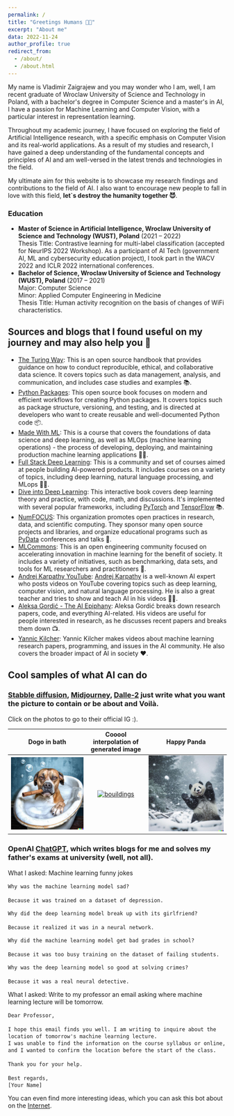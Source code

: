```yaml
---
permalink: /
title: "Greetings Humans 🖖🤖"
excerpt: "About me"
data: 2022-11-24
author_profile: true
redirect_from:
  - /about/
  - /about.html
---
```



My name is Vladimir Zaigrajew and you may wonder who I am, well, I am recent graduate of Wroclaw University of Science and Technology in Poland, with a bachelor's degree in Computer Science and a master's in AI, I have a passion for Machine Learning and Computer Vision, with a particular interest in representation learning.

Throughout my academic journey, I have focused on exploring the field of Artificial Intelligence research, with a specific emphasis on Computer Vision and its real-world applications. As a result of my studies and research, I have gained a deep understanding of the fundamental concepts and principles of AI and am well-versed in the latest trends and technologies in the field.

My ultimate aim for this website is to showcase my research findings and contributions to the field of AI. I also want to encourage new people to fall in love with this field, **let`s destroy the humanity together 😈**.
### Education
- **Master of Science in Artificial Intelligence, Wroclaw University of Science and Technology (WUST), Poland** (2021 – 2022) <br /> Thesis Title: Contrastive learning for multi-label classification (accepted for NeurIPS 2022 Workshop). As a participant of AI Tech (government AI, ML and cybersecurity education project), I took part in the WACV 2022 and ICLR 2022 international conferences.
- **Bachelor of Science, Wroclaw University of Science and Technology (WUST), Poland** (2017 – 2021) <br /> Major: Computer Science <br /> Minor: Applied Computer Engineering in Medicine <br /> Thesis Title: Human activity recognition on the basis of changes of WiFi characteristics.

## Sources and blogs that I found useful on my journey and may also help you 🫵
- [The Turing Way](https://the-turing-way.netlify.app/welcome.html): This is an open source handbook that provides guidance on how to conduct reproducible, ethical, and collaborative data science. It covers topics such as data management, analysis, and communication, and includes case studies and examples 📚.
- [Python Packages](https://py-pkgs.org): This open source book focuses on modern and efficient workflows for creating Python packages. It covers topics such as package structure, versioning, and testing, and is directed at developers who want to create reusable and well-documented Python code 📦.
- [Made With ML](https://madewithml.com): This is a course that covers the foundations of data science and deep learning, as well as MLOps (machine learning operations) - the process of developing, deploying, and maintaining production machine learning applications 🧑‍🏫.
- [Full Stack Deep Learning](https://fullstackdeeplearning.com): This is a community and set of courses aimed at people building AI-powered products. It includes courses on a variety of topics, including deep learning, natural language processing, and MLops 🧑‍🏫.
- [Dive into Deep Learning](https://d2l.ai/index.html): This interactive book covers deep learning theory and practice, with code, math, and discussions. It's implemented with several popular frameworks, including [PyTorch](https://pytorch.org) and [TensorFlow](https://www.tensorflow.org) 📚.
- [NumFOCUS](https://numfocus.org): This organization promotes open practices in research, data, and scientific computing. They sponsor many open source projects and libraries, and organize educational programs such as [PyData](https://pydata.org) conferences and talks 👐.
- [MLCommons](https://mlcommons.org/en/): This is an open engineering community focused on accelerating innovation in machine learning for the benefit of society. It includes a variety of initiatives, such as benchmarking, data sets, and tools for ML researchers and practitioners 🤝.
- [Andrej Karpathy YouTube](https://www.youtube.com/@AndrejKarpathy): [Andrej Karpathy](https://karpathy.ai) is a well-known AI expert who posts videos on YouTube covering topics such as deep learning, computer vision, and natural language processing. He is also a great teacher and tries to show and teach AI in his videos 🧑‍🏫.
- [Aleksa Gordić - The AI Epiphany](https://www.youtube.com/@TheAIEpiphany): Aleksa Gordić breaks down research papers, code, and everything AI-related. His videos are useful for people interested in research, as he discusses recent papers and breaks them down 📺.
- [Yannic Kilcher](https://www.youtube.com/@YannicKilcher): Yannic Kilcher makes videos about machine learning research papers, programming, and issues in the AI community. He also covers the broader impact of AI in society ❤️.
## Cool samples of what AI can do
### [Stabble diffusion](https://huggingface.co/spaces/stabilityai/stable-diffusion), [Midjourney](https://midjourney.com/home/?callbackUrl=%2Fapp%2F), [Dalle-2](https://openai.com/dall-e-2/) just write what you want the picture to contain or be about and Voilà.

Click on the photos to go to their official IG :).

Dogo in bath            |  Cooool interpolation of generated image | Happy Panda
:-------------------------:|:----------------------------------------:|:-------------------------:
[![doggo](../images/about/doggo.webp)](https://z-p42.www.instagram.com/p/CjysfyeIC6k/) | [![bouildings](../images/about/buildings.gif)](https://www.instagram.com/reel/CkZlQUFLggn/) | [![[panda]](../images/about/panda.jpg)](https://www.instagram.com/p/Cl1LKfrLEOm/)

### OpenAI [ChatGPT](https://chat.openai.com), which writes blogs for me and solves my father's exams at university (well, not all).

What I asked: Machine learning funny jokes
```
Why was the machine learning model sad?

Because it was trained on a dataset of depression.
```
```
Why did the deep learning model break up with its girlfriend?

Because it realized it was in a neural network.
```
```
Why did the machine learning model get bad grades in school?

Because it was too busy training on the dataset of failing students.
```
```
Why was the deep learning model so good at solving crimes?

Because it was a real neural detective.
```

What I asked: Write to my professor an email asking where machine learning lecture will be tomorrow.

```
Dear Professor,

I hope this email finds you well. I am writing to inquire about the location of tomorrow's machine learning lecture. 
I was unable to find the information on the course syllabus or online, and I wanted to confirm the location before the start of the class.

Thank you for your help.

Best regards,
[Your Name]
```

You can even find more interesting ideas, which you can ask this bot about on the [Internet](https://www.reddit.com/r/ChatGPT/).